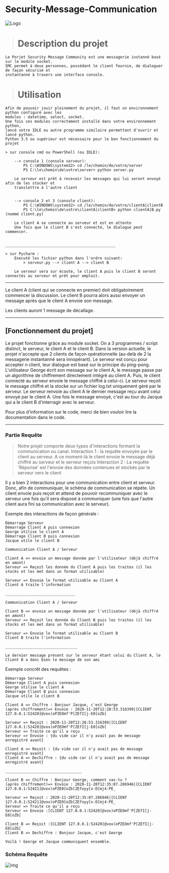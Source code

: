 # Security-Message-Communication
![Logo](https://drive.google.com/u/1/uc?id=1_RBn08Q8TRMmDEA_SXCWhVPL9TN0cznh&export=download)
> # Description du projet
    Le Porjet Security Message Community est une messagerie instanné basé sur le module socket.
    SMC permet à deux personnes, possédant le client fournie, de dialoguer de façon sécurisé et 
    instantanné à travers une interface console.
    
> # Utilisation
    Afin de pouvoir jouir pleinement du projet, il faut un environnement python configuré avec les 
    modules : datetime, select, socket.
    Une fois ces modules correctement installé dans votre environnement python,
    lancé votre IDLE ou autre programme similaire permettant d'ouvrir et lancé python.
    Python 3.5 ou supérieur est nécessaire pour le bon fonctionnement du projet
    
    > sur console cmd ou PowerShell (ou IDLE): 
    
        --> console 1 (console serveur):
            PS C:\WINDOWS\system32> cd /le/chemin/de/votre/server
            PS C:\le\chemin\de\votre\server> python server.py  
            
        Le serveur est prêt à recevoir les messages qui lui seront envoyé afin de les stocker et 
        translettre à l'autre client
            
            
        --> console 2 et 3 (console client):
            PS C:\WINDOWS\system32> cd /le/chemin/de/votre/clientA|clientB
            PS C:\le\chemin\de\votre\clientA|clientB> python clientA|B.py  (nommé client.py)
        
        Le client A se connecte au serveur et est en attente 
        Une fois que le client B s'est connecté, le dialogue peut commencer.
        
                                                        _________________________________________________
     
    > sur Pycharm :
        Executé les fichier python dans l'ordre suivant:
            > serveur.py --> client A --> client B
        
        Le serveur sera sur écoute, le client A puis le client B seront connectés au serveur et prêt pour emploit.
***
        
Le client A (client qui se connecte en premier) doit obligatoirement commencer la discussion.
Le client B pourra alors aussi envoyer un message après  que le client A envoie son message.

Les clients auront 1 message de décallage. 

***
## [Fonctionnement du projet]

Le projet fonctionne grâce au module socket. On a 3 programmes / script distinct, le serveur, le client A et le client B.
Dans la version actuelle, le projet n'accepte que 2 clients de façon opérationnelle (au-delà de 2 la messagerie 
instantanné sera innopérant).
Le serveur est conçu pour accepter n client, leur dialogue est basé sur le principe du ping-pong.
L'utilisateur George écrit son message sur le client A, le message passe par un algorithme de chiffrement directement 
intégré au client A. Puis, le client connecté au serveur envoie le message chiffré à celui-ci. Le serveur reçoit 
le message chiffré et la stocke sur un fichier log.txt uniquement géré par le serveur. Le serveur renvoie au client A
le dernier message reçu avant celui envoyé par le client A. Une fois le message envoyé, c'est au tour du Jacque qui a 
le client B d'interragir avec le serveur.

Pour plus d'information sur le code, merci de bien vouloir lire la documentation dans le code.

---

### Partie Requête 

> Notre projet comporte deux types d'interactions formant la communication ou canal.
    Interaction 1 : la requête envoyée par le client au serveur. A ce moment-là le client envoie le message déjà chiffré 
    au serveur et le serveur reçois 
    Interaction 2 : La requête 'Réponse' est l'envoie des données contenues et stockés par le serveur vers le client

Il y a bien 2 interactions pour une communication entre client et serveur.
Donc, afin de communiquer, le schéma de communication se répète. Un client envoie puis reçoit et attend de pouvoir 
recommuniquer avec le serveur une fois qu'il sera disposé à communiquer (une fois que l'autre client aura fini sa 
communication avec le serveur).


Exemple des interactions de façon générale  :
    
    Démarrage Serveur
    Démarrage Client A puis connexion
    George utilise le client A
    Démarrage Client B puis connexion
    Jacque utile le client B
    
    Communication Client A / Serveur
    
    Client A => envoie un message donnée par l'utilisateur (déjà chiffré en amont)
    Serveur => Reçoit les donnée du Client A puis les traites (il les stocks et les met dans un format utilisable)
    
    Serveur => Envoie le format utilisable au Client A 
    Client A traite l'information
    
    _______________________________
    
    Communication Client A / Serveur
    
    Client B => envoie un message donnée par l'utilisateur (déjà chiffré en amont)
    Serveur => Reçoit les donnée du Client B puis les traites (il les stocks et les met dans un format utilisable)
    
    Serveur => Envoie le format utilisable au Client B 
    Client B traite l'information
    
    ________________________________
    
    Le dernier message présent sur le serveur étant celui du Client A, le Client B a donc bien le message de son ami
    
Exemple concrêt des requêtes :

    Démarrage Serveur
    Démarrage Client A puis connexion
    George utilise le client A
    Démarrage Client B puis connexion
    Jacque utile le client B
    
    Client A => Chiffre : Bonjour Jacque, c'est George 
    (après chiffrement)=> Envoie : 2020-11-20T12:28:53.316399|[CLIENT 127.0.0.1:52420]@vox)oPZEOmf'P[ZEfI[j-E0[oZb[
    
    Serveur => Reçoit : 2020-11-20T12:28:53.316399|[CLIENT 127.0.0.1:52420]@vox)oPZEOmf'P[ZEfI[j-E0[oZb[
    Serveur => Traite ce qu'il a reçu
    Serveur => Envoie : {du vide car il n'y avait pas de message enregistré avant}
    
    Client A => Reçoit : {du vide car il n'y avait pas de message enregistré avant}
    Client A => Dechiffre : {du vide car il n'y avait pas de message enregistré avant}
    
    __________________________________
    
    Client B => Chiffre : Bonjour George, comment vas-tu ? 
    (après chiffrement)=> Envoie : 2020-11-20T12:35:07.286946|[CLIENT 127.0.0.1:52421]@vox)oPZE0[oZb[ZEfoyy[x-ECmj4-PE_
    
    Serveur => Reçoit : 2020-11-20T12:35:07.286946|[CLIENT 127.0.0.1:52421]@vox)oPZE0[oZb[ZEfoyy[x-ECmj4-PE_
    Serveur => Traite ce qu'il a reçu
    Serveur => Envoie :[CLIENT 127.0.0.1:52420]@vox)oPZEOmf'P[ZEfI[j-E0[oZb[
    
    Client B => Reçoit :[CLIENT 127.0.0.1:52420]@vox)oPZEOmf'P[ZEfI[j-E0[oZb[
    Client B => Dechiffre : Bonjour Jacque, c'est George
    
    Voilà ! George et Jacque communiquent ensemble.
    
### Schéma Requête
![img](https://drive.google.com/u/0/uc?id=1R4cPoFPLW0rEQL7jQ7qNs6pqlG9m9eQE&export=download)


    

    
